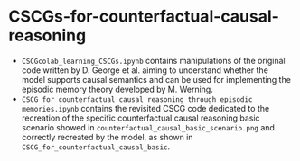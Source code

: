 # CSCGs-for-counterfactual-causal-reasoning


- `CSCGcolab_learning_CSCGs.ipynb` contains manipulations of the original code written by D. George et al. aiming to understand whether the model supports causal semantics and can be used for implementing the episodic memory theory developed by M. Werning.
- `CSCG for counterfactual causal reasoning through episodic memories.ipynb` contains the revisited CSCG code dedicated to the recreation of the specific counterfactual causal reasoning basic scenario showed in `counterfactual_causal_basic_scenario.png` and correctly recreated by the model, as shown in `CSCG_for_counterfactual_causal_basic`.

 
